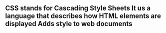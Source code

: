 CSS stands for Cascading Style Sheets
It us a language that describes how HTML elements are displayed
Adds style to web documents
- 